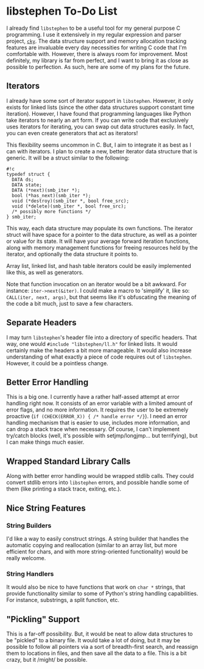 # libstephen To-Do List

I already find `libstephen` to be a useful tool for my general purpose C
programming.  I use it extensively in my regular expression and parser project,
[`cky`](https://bitbucket.org/brenns10/cky).  The data structure support and
memory allocation tracking features are invaluable every day necessities for
writing C code that I'm comfortable with.  However, there is always room for
improvement.  Most definitely, my library is far from perfect, and I want to
bring it as close as possible to perfection.  As such, here are some of my plans
for the future.

## Iterators

I already have some sort of iterator support in `libstephen`.  However, it only
exists for linked lists (since the other data structures support constant time
iteration).  However, I have found that programming languages like Python take
iterators to nearly an art form.  If you can write code that exclusively uses
iterators for iterating, you can swap out data structures easily.  In fact, you
can even create generators that act as iterators!

This flexibility seems uncommon in C.  But, I aim to integrate it as best as I
can with iterators.  I plan to create a new, better iterator data structure that
is generic.  It will be a struct similar to the following:

```
#!c
typedef struct {
  DATA ds;
  DATA state;
  DATA (*next)(smb_iter *);
  bool (*has_next)(smb_iter *);
  void (*destroy)(smb_iter *, bool free_src);
  void (*delete)(smb_iter *, bool free_src);
  /* possibly more functions */
} smb_iter;
```

This way, each data structure may populate its own functions.  The iterator
struct will have space for a pointer to the data structure, as well as a pointer
or value for its state.  It will have your average forward iteration functions,
along with memory management functions for freeing resources held by the
iterator, and optionally the data structure it points to.

Array list, linked list, and hash table iterators could be easily implemented
like this, as well as generators.

Note that function invocation on an iterator would be a bit awkward.  For
instance: `iter->next(&iter)`.  I could make a macro to 'simplify' it, like so:
`CALL(iter, next, args)`, but that seems like it's obfuscating the meaning of
the code a bit much, just to save a few characters.

## Separate Headers

I may turn `libstephen`'s header file into a directory of specific headers.
That way, one would `#include "libstephen/ll.h"` for linked lists.  It would
certainly make the headers a bit more manageable.  It would also increase
understanding of what exactly a piece of code requires out of `libstephen`.
However, it could be a pointless change.

## Better Error Handling

This is a big one.  I currently have a rather half-assed attempt at error
handling right now.  It consists of an error variable with a limited amount of
error flags, and no more information.  It requires the user to be extremely
proactive (`if (CHECK(ERROR_X)) { /* handle error */}`).  I need an error
handling mechanism that is easier to use, includes more information, and can
drop a stack trace when necessary.  Of course, I can't implement try/catch
blocks (well, it's possible with setjmp/longjmp... but terrifying), but I can
make things much easier.

## Wrapped Standard Library Calls

Along with better error handling would be wrapped stdlib calls.  They could
convert stdlib errors into `libstephen` errors, and possible handle some of them
(like printing a stack trace, exiting, etc.).

## Nice String Features

### String Builders

I'd like a way to easily construct strings.  A string builder that handles the
automatic copying and reallocation (similar to an array list, but more efficient
for chars, and with more string-oriented functionality) would be really welcome.

### String Handlers

It would also be nice to have functions that work on `char *` strings, that
provide functionality similar to some of Python's string handling capabilities.
For instance, substrings, a split function, etc.

## "Pickling" Support

This is a far-off possibility.  But, it would be neat to allow data structures
to be "pickled" to a binary file.  It would take a lot of doing, but it may be
possible to follow all pointers via a sort of breadth-first search, and reassign
them to locations in files, and then save all the data to a file.  This is a bit
crazy, but it /might/ be possible.
